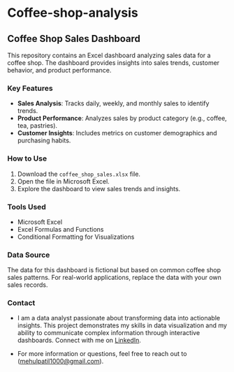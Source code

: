 # Coffee-shop-analysis

## Coffee Shop Sales Dashboard

This repository contains an Excel dashboard analyzing sales data for a coffee shop. The dashboard provides insights into sales trends, customer behavior, and product performance.

### Key Features

- **Sales Analysis**: Tracks daily, weekly, and monthly sales to identify trends.
- **Product Performance**: Analyzes sales by product category (e.g., coffee, tea, pastries).
- **Customer Insights**: Includes metrics on customer demographics and purchasing habits.

### How to Use

1. Download the `coffee_shop_sales.xlsx` file.
2. Open the file in Microsoft Excel.
3. Explore the dashboard to view sales trends and insights.

### Tools Used

- Microsoft Excel
- Excel Formulas and Functions
- Conditional Formatting for Visualizations

### Data Source

The data for this dashboard is fictional but based on common coffee shop sales patterns. For real-world applications, replace the data with your own sales records.

### Contact

* I am a data analyst passionate about transforming data into actionable insights.  This project demonstrates my skills in data visualization and my ability to communicate complex information through interactive dashboards.  Connect with me on [LinkedIn](https://www.linkedin.com/in/mehul-patil-05687b1b7/).
  
* For more information or questions, feel free to reach out to (mehulpatil1000@gmail.com).
